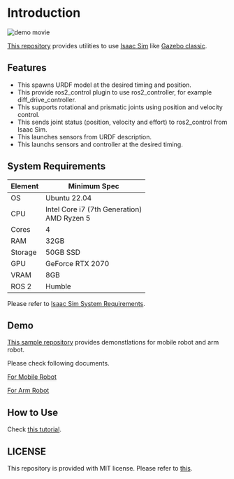 # Introduction

![demo movie](./figs/shm_movie-2023-06-13_21.52.52.gif)

[This repository](https://github.com/hijimasa/isaac_ros2_utils) provides utilities to use [Isaac Sim](https://developer.nvidia.com/isaac-sim) like [Gazebo classic](https://classic.gazebosim.org/).

## Features

- This spawns URDF model at the desired timing and position.
- This provide ros2_control plugin to use ros2_controller, for example diff_drive_controller.
- This supports rotational and prismatic joints using position and velocity control.
- This sends joint status (position, velocity and effort) to ros2_control from Isaac Sim.
- This launches sensors from URDF description.
- This launchs sensors and controller at the desired timing.

## System Requirements

| Element | Minimum Spec |
|----|--------------------|
| OS | Ubuntu 22.04 |
| CPU | Intel Core i7 (7th Generation) <br/> AMD Ryzen 5 |
| Cores | 4 |
| RAM | 32GB |
| Storage | 50GB SSD |
| GPU | GeForce RTX 2070 |
| VRAM | 8GB |
| ROS 2 | Humble |

Please refer to [Isaac Sim System Requirements](https://docs.omniverse.nvidia.com/isaacsim/latest/installation/requirements.html#system-requirements).

## Demo

[This sample repository](https://github.com/hijimasa/isaac-ros2-control-sample) provides demonstlations for mobile robot and arm robot.

Please check following documents.

[For Mobile Robot](./Demos/demo_for_mobile_robot.md)

[For Arm Robot](./Demos/demo_for_arm_robot.md)

## How to Use

Check [this tutorial](./Tutorials/tutorial.md).
        
## LICENSE

This repository is provided with MIT license.
Please refer to [this](./LICENSE.md).
